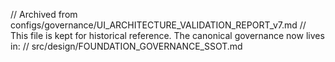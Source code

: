 // Archived from configs/governance/UI_ARCHITECTURE_VALIDATION_REPORT_v7.md
// This file is kept for historical reference. The canonical governance now lives in:
// src/design/FOUNDATION_GOVERNANCE_SSOT.md


